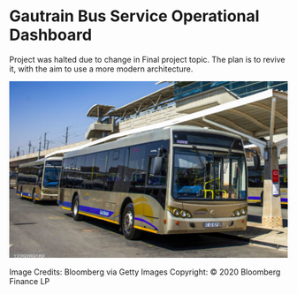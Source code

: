# Gautrain Bus Service Operational Dashboard
Project was halted due to change in Final project topic. The plan is to revive it, with the aim to use a more modern architecture.

![Gautrain Bus Service](/Images/2022-07-12_12-14.png)

Image Credits: Bloomberg via Getty Images Copyright: © 2020 Bloomberg Finance LP
